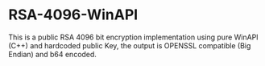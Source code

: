 # RSA-4096-WinAPI

This is a public RSA 4096 bit encryption implementation using pure WinAPI (C++) and hardcoded public Key, the output is OPENSSL compatible (Big Endian) and b64 encoded.

